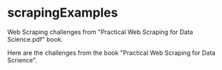 # scrapingExamples
Web Scraping challenges from "Practical Web Scraping for Data Science.pdf" book.

Here are the challenges from the book "Practical Web Scraping for Data Scrience".
